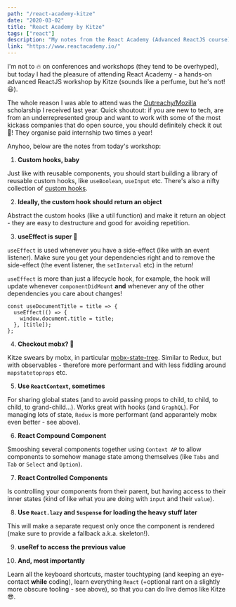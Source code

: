 ```yaml
---
path: "/react-academy-kitze"
date: "2020-03-02"
title: "React Academy by Kitze"
tags: ["react"]
description: "My notes from the React Academy (Advanced ReactJS course) by Kitze"
link: "https://www.reactacademy.io/"
---
```


I'm not to 🔥 on conferences and workshops (they tend to be overhyped), but today I had the pleasure of attending React Academy - a hands-on advanced ReactJS workshop by Kitze (sounds like a perfume, but he's not! 😃).

The whole reason I was able to attend was the [Outreachy/Mozilla](https://www.outreachy.org/) scholarship I received last year. Quick shoutout: if you are new to tech, are from an underrepresented group and want to work with some of the most kickass companies that do open source, you should definitely check it out 💪! They organise paid internship two times a year!

Anyhoo, below are the notes from today's workshop:

1. **Custom hooks, baby**

Just like with reusable components, you should start building a library of reusable custom hooks, like `useBoolean`, `useInput` etc. There's also a nifty collection of [custom hooks](https://nikgraf.github.io/react-hooks/).

2. **Ideally, the custom hook should return an object**

Abstract the custom hooks (like a util function) and make it return an object - they are easy to destructure and good for avoiding repetition.

3. **useEffect is super 💪**

`useEffect` is used whenever you have a side-effect (like with an event listener). Make sure you get your dependencies right and to remove the side-effect (the event listener, the `setInterval` etc) in the return!

`useEffect` is more than just a lifecycle hook, for example, the hook will update whenever `componentDidMount` **and** whenever any of the other dependencies you care about changes!

```
const useDocumentTitle = title => {
  useEffect(() => {
    window.document.title = title;
  }, [title]);
};
```

4. **Checkout mobx? 🤔**

Kitze swears by mobx, in particular [mobx-state-tree](https://github.com/mobxjs/mobx-state-tree). Similar to Redux, but with observables - therefore more performant and with less fiddling around `mapstatetoprops` etc.

5. **Use `ReactContext`, sometimes**

For sharing global states (and to avoid passing props to child, to child, to child, to grand-child...). Works great with hooks (and `GraphQL`).
For managing lots of state, `Redux` is more performant (and apparantely mobx even better - see above).

6. **React Compound Component**

Smooshing several components together using `Context AP` to allow components to somehow manage state among themselves (like `Tabs` and `Tab` or `Select` and `Option`).

7. **React Controlled Components**

Is controlling your components from their parent, but having access to their inner states (kind of like what you are doing with `input` and their `value`).

8. **Use `React.lazy` and `Suspense` for loading the heavy stuff later**

This will make a separate request only once the component is rendered (make sure to provide a fallback a.k.a. skeleton!).

9. **useRef to access the previous value**

10. **And, most importantly**

Learn all the keyboard shortcuts, master touchtyping (and keeping an eye-contact **while** coding), learn everything `React` (+optional rant on a slightly more obscure tooling - see above), so that you can do live demos like Kitze 😎.
